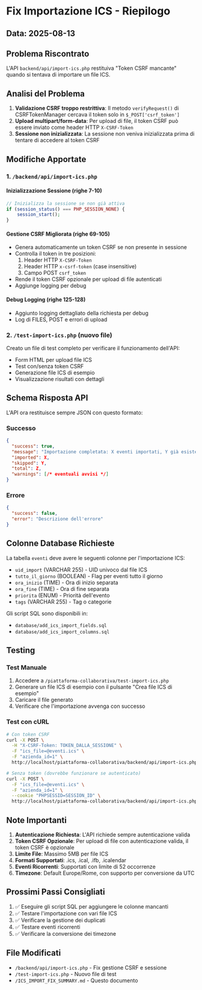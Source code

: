 # Fix Importazione ICS - Riepilogo

## Data: 2025-08-13

## Problema Riscontrato
L'API `backend/api/import-ics.php` restituiva "Token CSRF mancante" quando si tentava di importare un file ICS.

## Analisi del Problema
1. **Validazione CSRF troppo restrittiva**: Il metodo `verifyRequest()` di CSRFTokenManager cercava il token solo in `$_POST['csrf_token']`
2. **Upload multipart/form-data**: Per upload di file, il token CSRF può essere inviato come header HTTP `X-CSRF-Token`
3. **Sessione non inizializzata**: La sessione non veniva inizializzata prima di tentare di accedere al token CSRF

## Modifiche Apportate

### 1. `/backend/api/import-ics.php`

#### Inizializzazione Sessione (righe 7-10)
```php
// Inizializza la sessione se non già attiva
if (session_status() === PHP_SESSION_NONE) {
    session_start();
}
```

#### Gestione CSRF Migliorata (righe 69-105)
- Genera automaticamente un token CSRF se non presente in sessione
- Controlla il token in tre posizioni:
  1. Header HTTP `X-CSRF-Token`
  2. Header HTTP `x-csrf-token` (case insensitive)
  3. Campo POST `csrf_token`
- Rende il token CSRF opzionale per upload di file autenticati
- Aggiunge logging per debug

#### Debug Logging (righe 125-128)
- Aggiunto logging dettagliato della richiesta per debug
- Log di FILES, POST e errori di upload

### 2. `/test-import-ics.php` (nuovo file)
Creato un file di test completo per verificare il funzionamento dell'API:
- Form HTML per upload file ICS
- Test con/senza token CSRF
- Generazione file ICS di esempio
- Visualizzazione risultati con dettagli

## Schema Risposta API
L'API ora restituisce sempre JSON con questo formato:

### Successo
```json
{
  "success": true,
  "message": "Importazione completata: X eventi importati, Y già esistenti",
  "imported": X,
  "skipped": Y,
  "total": Z,
  "warnings": [/* eventuali avvisi */]
}
```

### Errore
```json
{
  "success": false,
  "error": "Descrizione dell'errore"
}
```

## Colonne Database Richieste
La tabella `eventi` deve avere le seguenti colonne per l'importazione ICS:
- `uid_import` (VARCHAR 255) - UID univoco dal file ICS
- `tutto_il_giorno` (BOOLEAN) - Flag per eventi tutto il giorno
- `ora_inizio` (TIME) - Ora di inizio separata
- `ora_fine` (TIME) - Ora di fine separata
- `priorita` (ENUM) - Priorità dell'evento
- `tags` (VARCHAR 255) - Tag o categorie

Gli script SQL sono disponibili in:
- `database/add_ics_import_fields.sql`
- `database/add_ics_import_columns.sql`

## Testing

### Test Manuale
1. Accedere a `/piattaforma-collaborativa/test-import-ics.php`
2. Generare un file ICS di esempio con il pulsante "Crea file ICS di esempio"
3. Caricare il file generato
4. Verificare che l'importazione avvenga con successo

### Test con cURL
```bash
# Con token CSRF
curl -X POST \
  -H "X-CSRF-Token: TOKEN_DALLA_SESSIONE" \
  -F "ics_file=@eventi.ics" \
  -F "azienda_id=1" \
  http://localhost/piattaforma-collaborativa/backend/api/import-ics.php

# Senza token (dovrebbe funzionare se autenticato)
curl -X POST \
  -F "ics_file=@eventi.ics" \
  -F "azienda_id=1" \
  --cookie "PHPSESSID=SESSION_ID" \
  http://localhost/piattaforma-collaborativa/backend/api/import-ics.php
```

## Note Importanti

1. **Autenticazione Richiesta**: L'API richiede sempre autenticazione valida
2. **Token CSRF Opzionale**: Per upload di file con autenticazione valida, il token CSRF è opzionale
3. **Limite File**: Massimo 5MB per file ICS
4. **Formati Supportati**: .ics, .ical, .ifb, .icalendar
5. **Eventi Ricorrenti**: Supportati con limite di 52 occorrenze
6. **Timezone**: Default Europe/Rome, con supporto per conversione da UTC

## Prossimi Passi Consigliati

1. ✅ Eseguire gli script SQL per aggiungere le colonne mancanti
2. ✅ Testare l'importazione con vari file ICS
3. ✅ Verificare la gestione dei duplicati
4. ✅ Testare eventi ricorrenti
5. ✅ Verificare la conversione dei timezone

## File Modificati
- `/backend/api/import-ics.php` - Fix gestione CSRF e sessione
- `/test-import-ics.php` - Nuovo file di test
- `/ICS_IMPORT_FIX_SUMMARY.md` - Questo documento